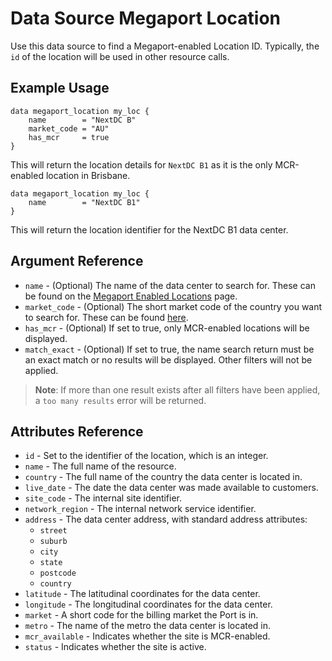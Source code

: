 # Data Source Megaport Location
Use this data source to find a Megaport-enabled Location ID. Typically, the `id` of the location
will be used in other resource calls.

## Example Usage
```
data megaport_location my_loc {
    name        = "NextDC B"
    market_code = "AU"
    has_mcr     = true
}
```
This will return the location details for `NextDC B1` as it is the only MCR-enabled location in Brisbane.

```
data megaport_location my_loc {
    name        = "NextDC B1"
}
```

This will return the location identifier for the NextDC B1 data center.

## Argument Reference
 - `name` - (Optional) The name of the data center to search for. These can be found on the [Megaport Enabled Locations](https://www.megaport.com/megaport-enabled-locations/) page.
 - `market_code` - (Optional) The short market code of the country you want to search for. These can be found [here](https://api.megaport.com/v2/networkRegions).
 - `has_mcr` - (Optional) If set to true, only MCR-enabled locations will be displayed.
 - `match_exact` - (Optional) If set to true, the name search return must be an exact match or no results will be displayed. Other filters will not be applied.
 
> **Note**: If more than one result exists after all filters have been applied, a `too many results` error will be returned.

## Attributes Reference
- `id` - Set to the identifier of the location, which is an integer.
- `name` - The full name of the resource.
- `country` - The full name of the country the data center is located in.
- `live_date` - The date the data center was made available to customers.
- `site_code` - The internal site identifier.
- `network_region` - The internal network service identifier.
- `address` - The data center address, with standard address attributes:
    - `street`
    - `suburb`
    - `city`
    - `state`
    - `postcode`
    - `country`
- `latitude` - The latitudinal coordinates for the data center.
- `longitude` - The longitudinal coordinates for the data center.
- `market` - A short code for the billing market the Port is in.
- `metro` - The name of the metro the data center is located in.
- `mcr_available` - Indicates whether the site is MCR-enabled.
- `status` - Indicates whether the site is active.
